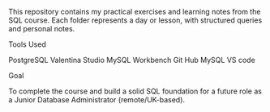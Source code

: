 This repository contains my practical exercises and learning notes from the SQL course. Each folder represents a day or lesson, with structured queries and personal notes.

Tools Used

PostgreSQL
Valentina Studio
MySQL Workbench
Git Hub
MySQL
VS code

Goal

To complete the course and build a solid SQL foundation for a future role as a Junior Database Administrator (remote/UK-based).
